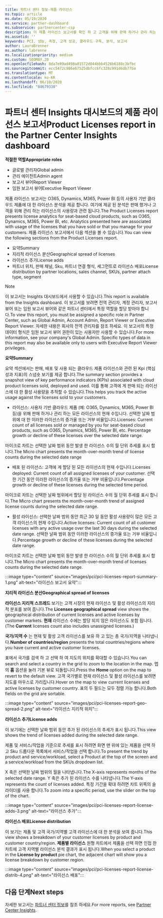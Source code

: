 ```yaml
---
title: 파트너 센터 정보-제품 라이선스
ms.topic: article
ms.date: 05/19/2020
ms.service: partner-dashboard
ms.subservice: partnercenter-csp
description: 이 제품 라이선스 보고서를 확인 하 고 고객을 위해 판매 하거나 관리 하는 사용이 허가 된 (또는 사용자 기반) 클라우드 제품을 사용 하 여 개선 하는 방법에 대해 알아보세요.
ms.assetid: ''
keywords: PCI, 성능, 측정, 고객 성공, 클라우드 구독, 분석, 보고서
author: LauraBrenner
ms.author: labrenne
ms.localizationpriority: medium
ms.custom: SEOMAY.20
ms.openlocfilehash: 8da7e89ad498a81572d044bbb4526b6188c3bfbc
ms.sourcegitcommit: ecc5472c986e67525dbfcc6fc328c991d6db77ba
ms.translationtype: MT
ms.contentlocale: ko-KR
ms.lasthandoff: 06/10/2020
ms.locfileid: "84679330"
---
```

# <a name="product-licenses-report-in-the-partner-center-insights-dashboard"></a><span data-ttu-id="8f05d-104">파트너 센터 Insights 대시보드의 제품 라이선스 보고서</span><span class="sxs-lookup"><span data-stu-id="8f05d-104">Product Licenses report in the Partner Center Insights dashboard</span></span>

<span data-ttu-id="8f05d-105">**적절한 역할**</span><span class="sxs-lookup"><span data-stu-id="8f05d-105">**Appropriate roles**</span></span>
- <span data-ttu-id="8f05d-106">글로벌 관리자</span><span class="sxs-lookup"><span data-stu-id="8f05d-106">Global admin</span></span>
- <span data-ttu-id="8f05d-107">관리 에이전트</span><span class="sxs-lookup"><span data-stu-id="8f05d-107">Admin agent</span></span>
- <span data-ttu-id="8f05d-108">보고서 뷰어</span><span class="sxs-lookup"><span data-stu-id="8f05d-108">Report Viewer</span></span>
- <span data-ttu-id="8f05d-109">임원 보고서 뷰어</span><span class="sxs-lookup"><span data-stu-id="8f05d-109">Executive Report Viewer</span></span>

<span data-ttu-id="8f05d-110">제품 라이선스 보고서는 O365, Dynamics, M365, Power BI 등의 사용자 기반 클라우드 제품에 대 한 라이선스 분석을 제공 합니다. 여기에 제공 된 분석은 판매 했거나 고객을 위해 관리 하는 라이선스의 사용량과 관련 됩니다.</span><span class="sxs-lookup"><span data-stu-id="8f05d-110">The Product Licenses report presents license analytics for seat-based cloud products, such as O365, Dynamics, M365, Power BI, etc. Analytics presented here are associated with usage of the licenses that you have sold or that you manage for your customers.</span></span> <span data-ttu-id="8f05d-111">제품 라이선스 보고서에서 다음 섹션을 볼 수 있습니다.</span><span class="sxs-lookup"><span data-stu-id="8f05d-111">You can view the following sections from the Product Licenses report.</span></span>

- <span data-ttu-id="8f05d-112">요약</span><span class="sxs-lookup"><span data-stu-id="8f05d-112">Summary</span></span>
- <span data-ttu-id="8f05d-113">지리적 라이선스 분산</span><span class="sxs-lookup"><span data-stu-id="8f05d-113">Geographical spread of licenses</span></span>
- <span data-ttu-id="8f05d-114">라이선스 추가</span><span class="sxs-lookup"><span data-stu-id="8f05d-114">License adds</span></span>
- <span data-ttu-id="8f05d-115">파트너 위치, 판매 채널, Sku, 파트너 연결 형식, 세그먼트로 라이선스 배포</span><span class="sxs-lookup"><span data-stu-id="8f05d-115">License distribution by partner locations, sales channel, SKUs, partner attach type, segment</span></span>

 > [!NOTE]
 > <span data-ttu-id="8f05d-116">이 보고서는 Insights 대시보드에서 사용할 수 있습니다.</span><span class="sxs-lookup"><span data-stu-id="8f05d-116">This report is available from the Insights dashboard.</span></span> <span data-ttu-id="8f05d-117">이 보고서를 보려면 전역 관리자, 계정 관리자, 보고서 뷰어 또는 임원 보고서 뷰어와 같은 파트너 센터에서 특정 역할을 할당 받아야 합니다.</span><span class="sxs-lookup"><span data-stu-id="8f05d-117">To view this report, you must be assigned a specific role in Partner Center, such as Global Admin, Account Admin, Report Viewer or Executive Report Viewer.</span></span> <span data-ttu-id="8f05d-118">자세한 내용은 회사의 전역 관리자를 참조 하세요. 이 보고서의 특정 데이터 형식은 임원 보고서 뷰어 권한이 있는 사용자만 사용할 수 있습니다.</span><span class="sxs-lookup"><span data-stu-id="8f05d-118">For more information, see your company's Global Admin. Specific types of data in this report may also be available only to users with Executive Report Viewer privileges.</span></span>

<span data-ttu-id="8f05d-119">**요약**</span><span class="sxs-lookup"><span data-stu-id="8f05d-119">**Summary**</span></span>

<span data-ttu-id="8f05d-120">요약 섹션에서는 판매, 배포 및 사용 되는 클라우드 제품 라이선스와 관련 된 Kpi (핵심 성과 지표)의 스냅숏 보기를 제공 합니다.</span><span class="sxs-lookup"><span data-stu-id="8f05d-120">The summary section provides a snapshot view of key performance indicators (KPIs) associated with cloud product licenses sold, deployed and used.</span></span> <span data-ttu-id="8f05d-121">이를 통해 고객에 게 판매 되는 라이선스에 대 한 활성 사용량을 추적할 수 있습니다.</span><span class="sxs-lookup"><span data-stu-id="8f05d-121">This helps you track the active usage against the licenses sold to your customers.</span></span>

- <span data-ttu-id="8f05d-122">라이선스: 사용자 기반 클라우드 제품 (예: O365, Dynamics, M365, Power BI 등)을 위해 판매 하거나 관리 하는 모든 라이선스의 현재 수입니다. 선택한 날짜 범위에 대 한 이러한 라이선스의 증가율 또는 거부 비율입니다.</span><span class="sxs-lookup"><span data-stu-id="8f05d-122">Licenses: Current count of all licenses sold or managed by you for seat-based cloud products, such as O365, Dynamics, M365, Power BI, etc. Percentage growth or decline of these licenses over the selected date range.</span></span>

<span data-ttu-id="8f05d-123">마이크로 차트는 선택한 날짜 범위 동안 발생 한 라이선스 수의 월 단위 추세를 표시 합니다.</span><span class="sxs-lookup"><span data-stu-id="8f05d-123">The Micro chart presents the month-over-month trend of license counts during the selected date range</span></span>

- <span data-ttu-id="8f05d-124">배포 된 라이선스: 고객에 게 할당 된 모든 라이선스의 현재 수입니다.</span><span class="sxs-lookup"><span data-stu-id="8f05d-124">Licenses deployed: Current count of all assigned licenses of your customer.</span></span>
<span data-ttu-id="8f05d-125">선택한 기간 동안 이러한 라이선스의 증가율 또는 거부 비율입니다.</span><span class="sxs-lookup"><span data-stu-id="8f05d-125">Percentage growth or decline of these licenses during the selected time period.</span></span>

<span data-ttu-id="8f05d-126">마이크로 차트는 선택한 날짜 범위에서 할당 된 라이선스 수의 월 단위 추세를 표시 합니다.</span><span class="sxs-lookup"><span data-stu-id="8f05d-126">The Micro chart presents the month-over-month trend of assigned license counts during the selected date range.</span></span>

- <span data-ttu-id="8f05d-127">활성 라이선스: 선택한 날짜 범위 동안 최근 30 일 동안 활성 사용량이 많은 모든 고객 라이선스의 현재 수입니다.</span><span class="sxs-lookup"><span data-stu-id="8f05d-127">Active licenses: Current count of all customer licenses with any active usage over the last 30 days during the selected date range.</span></span>
<span data-ttu-id="8f05d-128">선택한 날짜 범위 동안 이러한 라이선스의 증가율 또는 거부 비율입니다.</span><span class="sxs-lookup"><span data-stu-id="8f05d-128">Percentage growth or decline of these licenses during the selected date range.</span></span>

<span data-ttu-id="8f05d-129">마이크로 차트는 선택한 날짜 범위 동안 발생 한 라이선스 수의 월 단위 추세를 표시 합니다.</span><span class="sxs-lookup"><span data-stu-id="8f05d-129">The Micro chart presents the month-over-month trend of licenses counts during the selected date range.</span></span>

:::image type="content" source="images/pci/pci-licenses-report-summary-1.png" alt-text="라이선스 보고서 요약":::

<span data-ttu-id="8f05d-131">**지리적 라이선스 분산**</span><span class="sxs-lookup"><span data-stu-id="8f05d-131">**Geographical spread of licenses**</span></span>

<span data-ttu-id="8f05d-132">**라이선스 지리적 스프레드** 보기는 고객 시장의 현재 라이선스 및 활성 라이선스의 지리적 분포를 보여 줍니다.</span><span class="sxs-lookup"><span data-stu-id="8f05d-132">The **Licenses geographical spread** view shows the geographical distribution of current licenses and active licenses by customer markets.</span></span> <span data-ttu-id="8f05d-133">**현재** 라이선스 수에는 할당 되지 않은 라이선스도 포함 됩니다.</span><span class="sxs-lookup"><span data-stu-id="8f05d-133">(The **Current** licenses count also includes unassigned licenses.)</span></span>

<span data-ttu-id="8f05d-134">**국가/지역 수** 는 현재 및 활성 고객 라이선스를 보유 하 고 있는 총 국가/지역을 나타냅니다.</span><span class="sxs-lookup"><span data-stu-id="8f05d-134">**Number of countries/region** presents the total countries/regions where you have current and active customer licenses.</span></span>

<span data-ttu-id="8f05d-135">표에서 국가를 검색 하 고 선택 하 여 지도의 위치를 확대할 수 있습니다.</span><span class="sxs-lookup"><span data-stu-id="8f05d-135">You can search and select a country in the grid to zoom to the location in the map.</span></span> <span data-ttu-id="8f05d-136">맵의 **홈** 옵션을 눌러 기본 뷰로 되돌립니다.</span><span class="sxs-lookup"><span data-stu-id="8f05d-136">Press the **Home** option on the map to revert to the default view.</span></span> <span data-ttu-id="8f05d-137">고객 국가별로 현재 라이선스 및 활성 라이선스를 보려면 지도를 마우스로 가리킵니다.</span><span class="sxs-lookup"><span data-stu-id="8f05d-137">Hover on the map to view current licenses and active licenses by customer country.</span></span> <span data-ttu-id="8f05d-138">표의 두 필드는 모두 정렬 가능 합니다.</span><span class="sxs-lookup"><span data-stu-id="8f05d-138">Both fields on the grid are sortable.</span></span>

:::image type="content" source="images/pci/pci-licenses-report-geo-spread-2.png" alt-text="라이선스 지리적 위치":::

<span data-ttu-id="8f05d-140">**라이선스 추가**</span><span class="sxs-lookup"><span data-stu-id="8f05d-140">**License adds**</span></span>

<span data-ttu-id="8f05d-141">이 보기에는 선택한 날짜 범위 동안 추가 된 라이선스의 추세가 표시 됩니다.</span><span class="sxs-lookup"><span data-stu-id="8f05d-141">This view shows the trend of licenses added during the selected date range.</span></span> 

<span data-ttu-id="8f05d-142">제품 및 서비스/작업을 기준으로 추세를 표시 하려면 화면 맨 위에 있는 제품을 선택 하 고 Sku 드롭다운 목록에서 서비스/작업을 선택 합니다.</span><span class="sxs-lookup"><span data-stu-id="8f05d-142">To present the trend by product and service/workload, select a Product at the top of the screen and a service/workload from the SKUs dropdown list.</span></span>

<span data-ttu-id="8f05d-143">X 축은 선택한 날짜 범위의 월을 나타냅니다.</span><span class="sxs-lookup"><span data-stu-id="8f05d-143">The X-axis represents months of the selected date range.</span></span> <span data-ttu-id="8f05d-144">Y 축은 추가 된 라이선스 수를 나타냅니다.</span><span class="sxs-lookup"><span data-stu-id="8f05d-144">The Y-axis represents the count of licenses added.</span></span> <span data-ttu-id="8f05d-145">특정 기간을 확대 하려면 차트 위쪽의 슬라이더를 사용 합니다.</span><span class="sxs-lookup"><span data-stu-id="8f05d-145">To zoom into a specific period, use the slider on the top of the chart.</span></span>

:::image type="content" source="images/pci/pci-licenses-report-license-adds-3.png" alt-text="라이선스 추가":::

<span data-ttu-id="8f05d-147">**라이선스 배포**</span><span class="sxs-lookup"><span data-stu-id="8f05d-147">**License distribution**</span></span>

<span data-ttu-id="8f05d-148">이 보기는 제품 및 고객 국가/지역별 고객 라이선스에 대 한 분석을 보여 줍니다.</span><span class="sxs-lookup"><span data-stu-id="8f05d-148">This view shows a breakdown of your customer licenses by product and customer country/region.</span></span> <span data-ttu-id="8f05d-149">**제품별 라이선스** 원형 차트에서 제품을 선택 하면 인접 한 차트에 고객 지역별 라이선스 분석 결과가 표시 됩니다.</span><span class="sxs-lookup"><span data-stu-id="8f05d-149">When you select a product in the **License by product** pie chart, the adjacent chart will show you a license breakdown by customer region.</span></span>

:::image type="content" source="images/pci/pci-licenses-report-license-distrib-4.png" alt-text="라이선스 배포":::

## <a name="next-steps"></a><span data-ttu-id="8f05d-151">다음 단계</span><span class="sxs-lookup"><span data-stu-id="8f05d-151">Next steps</span></span>

<span data-ttu-id="8f05d-152">자세한 보고서는 [파트너 센터 정보](partner-center-insights.md)를 참조 하세요.</span><span class="sxs-lookup"><span data-stu-id="8f05d-152">For more reports, see [Partner Center Insights](partner-center-insights.md).</span></span>
